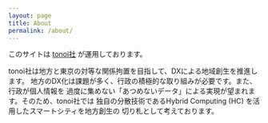 ```yaml
---
layout: page
title: About
permalink: /about/
---
```


このサイトは [tonoi社](https://tonoi.com) が運用しております。

tonoi社は地方と東京の対等な関係拘置を目指して、DXによる地域創生を推進します。
地方のDX化は課題が多く、行政の積極的な取り組みが必要です。また、行政が個人情報を
過度に集めない「あつめないデータ」による実現が望まれます。そのため、tonoi社では
独自の分散技術であるHybrid Computing (HC) を活用したスマートシティを地方創生の
切り札として考えております。
